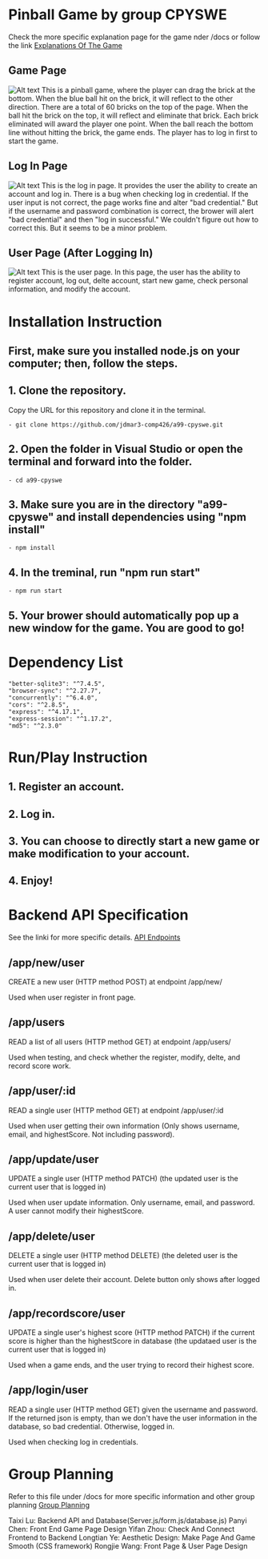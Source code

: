 # Pinball Game by group CPYSWE

Check the more specific explanation page for the game nder /docs or follow the link
[Explanations Of The Game](/docs/explanations.md)

## Game Page

![Alt text](/images/gamePage.PNG "Game Page")
This is a pinball game, where the player can drag the brick at the bottom. When the blue ball hit on the brick, it will reflect to the other direction. There are a total of 60 bricks on the top of the page. When the ball hit the brick on the top, it will reflect and eliminate that brick. Each brick eliminated will award the player one point. When the ball reach the bottom line without hitting the brick, the game ends. The player has to log in first to start the game.

## Log In Page

![Alt text](/images/login.PNG "Log In Page")
This is the log in page. It provides the user the ability to create an account and log in. There is a bug when checking log in credential. If the user input is not correct, the page works fine and alter "bad credential." But if the username and password combination is correct, the brower will alert "bad credential" and then "log in successful." We couldn't figure out how to correct this. But it seems to be a minor problem. 

## User Page (After Logging In)

![Alt text](/images/userPage.PNG "User Page")
This is the user page. In this page, the user has the ability to register account, log out, delte account, start new game, check personal information, and modify the account. 

# Installation Instruction

## First, make sure you installed node.js on your computer; then, follow the steps.

## 1. Clone the repository.
Copy the URL for this repository and clone it in the terminal.

    - git clone https://github.com/jdmar3-comp426/a99-cpyswe.git

## 2. Open the folder in Visual Studio or open the terminal and forward into the folder.
    - cd a99-cpyswe

## 3. Make sure you are in the directory "a99-cpyswe" and install dependencies using "npm install"
    - npm install

## 4. In the treminal, run "npm run start"
    - npm run start

## 5. Your brower should automatically pop up a new window for the game. You are good to go!

# Dependency List

    "better-sqlite3": "^7.4.5",
    "browser-sync": "^2.27.7",
    "concurrently": "^6.4.0",
    "cors": "^2.8.5",
    "express": "^4.17.1",
    "express-session": "^1.17.2",
    "md5": "^2.3.0"

# Run/Play Instruction

## 1. Register an account.

## 2. Log in.

## 3. You can choose to directly start a new game or make modification to your account. 

## 4. Enjoy!

# Backend API Specification
See the linki for more specific details. [API Endpoints](/docs/endpoint.md)

## /app/new/user
CREATE a new user (HTTP method POST) at endpoint /app/new/

Used when user register in front page.

## /app/users
READ a list of all users (HTTP method GET) at endpoint /app/users/

Used when testing, and check whether the register, modify, delte, and record score work.

## /app/user/:id
READ a single user (HTTP method GET) at endpoint /app/user/:id

Used when user getting their own information (Only shows username, email, and highestScore. Not including password).

## /app/update/user
UPDATE a single user (HTTP method PATCH) (the updated user is the current user that is logged in)

Used when user update information. Only username, email, and password. A user cannot modify their highestScore.

## /app/delete/user
DELETE a single user (HTTP method DELETE) (the deleted user is the current user that is logged in)

Used when user delete their account. Delete button only shows after logged in.

## /app/recordscore/user
UPDATE a single user's highest score (HTTP method PATCH) if the current score is higher than the highestScore in database (the updataed user is the current user that is logged in)

Used when a game ends, and the user trying to record their highest score.

## /app/login/user
READ a single user (HTTP method GET) given the username and password. If the returned json is empty, than we don't have the user information in the database, so bad credential. Otherwise, logged in.

Used when checking log in credentials.

# Group Planning 

Refer to this file under /docs for more specific information and other group planning [Group Planning](/docs/planning.md)

Taixi Lu: Backend API and Database(Server.js/form.js/database.js)
Panyi Chen: Front End Game Page Design
Yifan Zhou: Check And Connect Frontend to Backend 
Longtian Ye: Aesthetic Design: Make Page And Game Smooth (CSS framework)
Rongjie Wang: Front Page & User Page Design



